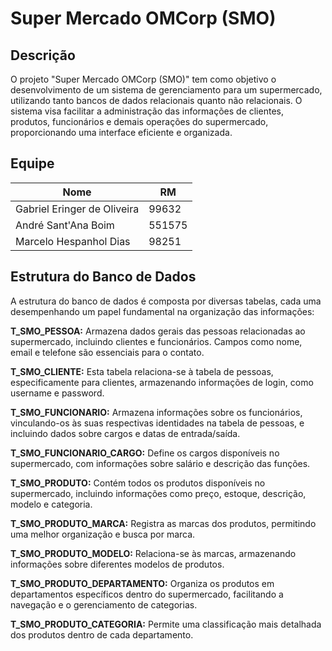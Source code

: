 # Super Mercado OMCorp (SMO)

## Descrição

O projeto "Super Mercado OMCorp (SMO)" tem como objetivo o desenvolvimento de um sistema de gerenciamento para um supermercado, utilizando tanto bancos de dados relacionais quanto não relacionais. O sistema visa facilitar a administração das informações de clientes, produtos, funcionários e demais operações do supermercado, proporcionando uma interface eficiente e organizada.

## Equipe

| Nome                        | RM     |
| --------------------------- | ------ |
| Gabriel Eringer de Oliveira | 99632  |
| André Sant'Ana Boim         | 551575 |
| Marcelo Hespanhol Dias      | 98251  |

## Estrutura do Banco de Dados

A estrutura do banco de dados é composta por diversas tabelas, cada uma desempenhando um papel fundamental na organização das informações:

**T_SMO_PESSOA:** Armazena dados gerais das pessoas relacionadas ao supermercado, incluindo clientes e funcionários. Campos como nome, email e telefone são essenciais para o contato.

**T_SMO_CLIENTE:** Esta tabela relaciona-se à tabela de pessoas, especificamente para clientes, armazenando informações de login, como username e password.

**T_SMO_FUNCIONARIO:** Armazena informações sobre os funcionários, vinculando-os às suas respectivas identidades na tabela de pessoas, e incluindo dados sobre cargos e datas de entrada/saída.

**T_SMO_FUNCIONARIO_CARGO:** Define os cargos disponíveis no supermercado, com informações sobre salário e descrição das funções.

**T_SMO_PRODUTO:** Contém todos os produtos disponíveis no supermercado, incluindo informações como preço, estoque, descrição, modelo e categoria.

**T_SMO_PRODUTO_MARCA:** Registra as marcas dos produtos, permitindo uma melhor organização e busca por marca.

**T_SMO_PRODUTO_MODELO:** Relaciona-se às marcas, armazenando informações sobre diferentes modelos de produtos.

**T_SMO_PRODUTO_DEPARTAMENTO:** Organiza os produtos em departamentos específicos dentro do supermercado, facilitando a navegação e o gerenciamento de categorias.

**T_SMO_PRODUTO_CATEGORIA:** Permite uma classificação mais detalhada dos produtos dentro de cada departamento.
